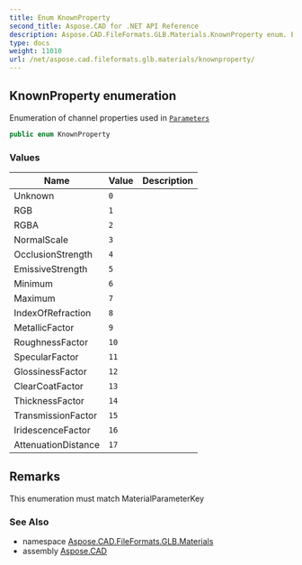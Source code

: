 ```yaml
---
title: Enum KnownProperty
second_title: Aspose.CAD for .NET API Reference
description: Aspose.CAD.FileFormats.GLB.Materials.KnownProperty enum. Enumeration of channel properties used in Parameters
type: docs
weight: 11010
url: /net/aspose.cad.fileformats.glb.materials/knownproperty/
---
```

## KnownProperty enumeration

Enumeration of channel properties used in [`Parameters`](../channelbuilder/parameters/)

```csharp
public enum KnownProperty
```

### Values

| Name | Value | Description |
| --- | --- | --- |
| Unknown | `0` |  |
| RGB | `1` |  |
| RGBA | `2` |  |
| NormalScale | `3` |  |
| OcclusionStrength | `4` |  |
| EmissiveStrength | `5` |  |
| Minimum | `6` |  |
| Maximum | `7` |  |
| IndexOfRefraction | `8` |  |
| MetallicFactor | `9` |  |
| RoughnessFactor | `10` |  |
| SpecularFactor | `11` |  |
| GlossinessFactor | `12` |  |
| ClearCoatFactor | `13` |  |
| ThicknessFactor | `14` |  |
| TransmissionFactor | `15` |  |
| IridescenceFactor | `16` |  |
| AttenuationDistance | `17` |  |

## Remarks

This enumeration must match MaterialParameterKey

### See Also

* namespace [Aspose.CAD.FileFormats.GLB.Materials](../../aspose.cad.fileformats.glb.materials/)
* assembly [Aspose.CAD](../../)


